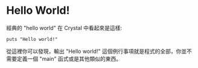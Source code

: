 # Hello World!

經典的 "hello world" 在 Crystal 中看起來是這樣: 

```crystal
puts "Hello world!"
```


從這裡你可以發現，輸出 "Hello world!" 這個例行事項就是程式的全部，你並不需要定義一個 "main" 函式或是其他類似的東西。

